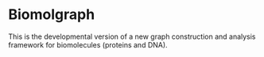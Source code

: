 # Biomolgraph

This is the developmental version of a new graph construction and analysis framework for biomolecules (proteins and DNA). 